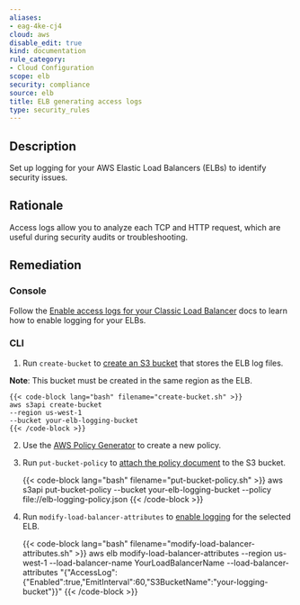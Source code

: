 ```yaml
---
aliases:
- eag-4ke-cj4
cloud: aws
disable_edit: true
kind: documentation
rule_category:
- Cloud Configuration
scope: elb
security: compliance
source: elb
title: ELB generating access logs
type: security_rules
---
```


## Description

Set up logging for your AWS Elastic Load Balancers (ELBs) to identify security issues.

## Rationale

Access logs allow you to analyze each TCP and HTTP request, which are useful during security audits or troubleshooting.

## Remediation

### Console

Follow the [Enable access logs for your Classic Load Balancer][1] docs to learn how to enable logging for your ELBs.

### CLI

1. Run `create-bucket` to [create an S3 bucket][2] that stores the ELB log files.

**Note**: This bucket must be created in the same region as the ELB.

    {{< code-block lang="bash" filename="create-bucket.sh" >}}
    aws s3api create-bucket
    --region us-west-1
    --bucket your-elb-logging-bucket
    {{< /code-block >}}

2. Use the [AWS Policy Generator][3] to create a new policy.

3. Run `put-bucket-policy` to [attach the policy document][4] to the S3 bucket.

    {{< code-block lang="bash" filename="put-bucket-policy.sh" >}}
    aws s3api put-bucket-policy
        --bucket your-elb-logging-bucket
        --policy file://elb-logging-policy.json
    {{< /code-block >}}

4. Run `modify-load-balancer-attributes` to [enable logging][5] for the selected ELB.

    {{< code-block lang="bash" filename="modify-load-balancer-attributes.sh" >}}
    aws elb modify-load-balancer-attributes
        --region us-west-1
        --load-balancer-name YourLoadBalancerName
        --load-balancer-attributes
        "{\"AccessLog\":{\"Enabled\":true,\"EmitInterval\":60,\"S3BucketName\":\"your-logging-bucket\"}}"
    {{< /code-block >}}

[1]: https://docs.aws.amazon.com/elasticloadbalancing/latest/classic/enable-access-logs.html
[2]: https://awscli.amazonaws.com/v2/documentation/api/latest/reference/s3api/create-bucket.html
[3]: http://awspolicygen.s3.amazonaws.com/policygen.html
[4]: https://awscli.amazonaws.com/v2/documentation/api/latest/reference/s3api/put-bucket-policy.html
[5]: https://docs.aws.amazon.com/cli/latest/reference/elb/modify-load-balancer-attributes.html
